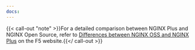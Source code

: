 ```yaml
---
docs:
---
```


{{< call-out "note" >}}For a detailed comparison between NGINX Plus and NGINX Open Source, refer to [Differences between NGINX OSS and NGINX Plus](https://www.f5.com/placeholder) on the F5 website.{{</ call-out >}}